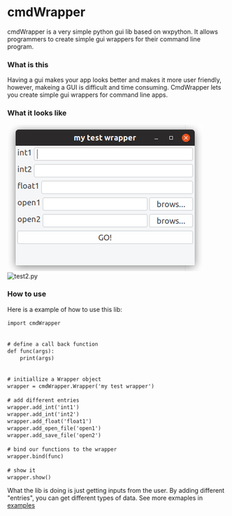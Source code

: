 # cmdWrapper
cmdWrapper is a very simple python gui lib based on wxpython. It allows programmers to create simple gui wrappers for their command line program.


### What is this
Having a gui makes your app looks better and makes it more user friendly, however, makeing a GUI is difficult and time consuming. CmdWrapper lets you create simple gui wrappers for command line apps.

### What it looks like
![test1.py](/screen_shots/test1.png)
![test2.py](/screen_shots/test2.png)

### How to use
Here is a example of how to use this lib: 
```
import cmdWrapper


# define a call back function
def func(args):
    print(args)


# initiallize a Wrapper object
wrapper = cmdWrapper.Wrapper('my test wrapper')

# add different entries
wrapper.add_int('int1')
wrapper.add_int('int2')
wrapper.add_float('float1')
wrapper.add_open_file('open1')
wrapper.add_save_file('open2')

# bind our functions to the wrapper
wrapper.bind(func)

# show it
wrapper.show()
```
What the lib is doing is just getting inputs from the user. By adding different "entries", you can get different types of data. See more exmaples in [examples](/examples)
